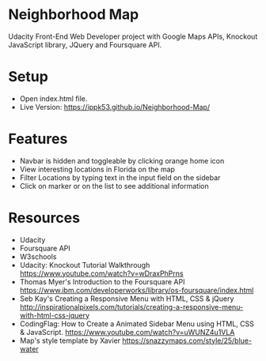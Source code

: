 # Neighborhood Map
Udacity Front-End Web Developer project with Google Maps APIs, Knockout JavaScript library, JQuery and Foursquare API.


# Setup
- Open index.html file.
- Live Version: https://ippk53.github.io/Neighborhood-Map/

# Features
- Navbar is hidden and toggleable by clicking orange home icon
- View interesting locations in Florida on the map
- Filter Locations by typing text in the input field on the sidebar
- Click on marker or on the list  to see additional information


# Resources
- Udacity
- Foursquare API
- W3schools
- Udacity: Knockout Tutorial Walkthrough  https://www.youtube.com/watch?v=wDraxPhPrns
- Thomas Myer's Introduction to the Foursquare API https://www.ibm.com/developerworks/library/os-foursquare/index.html
- Seb Kay's Creating a Responsive Menu with HTML, CSS & jQuery
  http://inspirationalpixels.com/tutorials/creating-a-responsive-menu-with-html-css-jquery
- CodingFlag: How to Create a Animated Sidebar Menu using HTML, CSS & JavaScript. https://www.youtube.com/watch?v=uWUNZ4u1VLA
- Map's style template by Xavier https://snazzymaps.com/style/25/blue-water